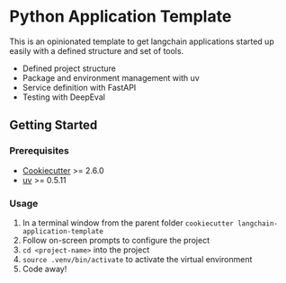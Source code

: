 # Python Application Template

This is an opinionated template to get langchain applications started up easily with a defined structure and set of tools.

- Defined project structure
- Package and environment management with uv
- Service definition with FastAPI
- Testing with DeepEval

## Getting Started

### Prerequisites

- [Cookiecutter](https://cookiecutter.readthedocs.io/en/stable/installation.html#install-cookiecutter) >= 2.6.0
- [uv](https://docs.astral.sh/uv/getting-started/installation/) >= 0.5.11

### Usage
1. In a terminal window from the parent folder `cookiecutter langchain-application-template`
2. Follow on-screen prompts to configure the project
3. `cd <project-name>` into the project
4. `source .venv/bin/activate` to activate the virtual environment
5. Code away! 